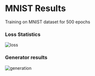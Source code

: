 # MNIST Results
Training on MNIST dataset for 500 epochs

### Loss Statistics

![loss](https://user-images.githubusercontent.com/57009004/146655454-de979023-8a02-4744-a1fa-07540c7e1cff.png)
### Generator results

![generation](https://user-images.githubusercontent.com/57009004/146655462-b0829ec6-fef4-4f65-92c5-6090eb130b10.png)